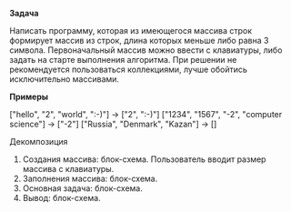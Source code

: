 **Задача**

Написать программу, которая из имеющегося массива строк формирует массив из строк,
длина которых меньше либо равна 3 символа. Первоначальный массив можно ввести с клавиатуры, 
либо задать на старте выполнения алгоритма. При решении не рекомендуется пользоваться коллекциями, 
лучше обойтись исключительно массивами.

**Примеры**

["hello", "2", "world", ":-)"] -> ["2", ":-)"]
["1234", "1567", "-2", "computer science"] -> ["-2"]
["Russia", "Denmark", "Kazan"] -> []

Декомпозиция
1. Cоздания массива: блок-схема. Пользователь вводит размер массива с клавиатуры.
2. Заполнения массива: блок-схема.
3. Основная задача: блок-схема.
4. Вывод: блок-схема.

